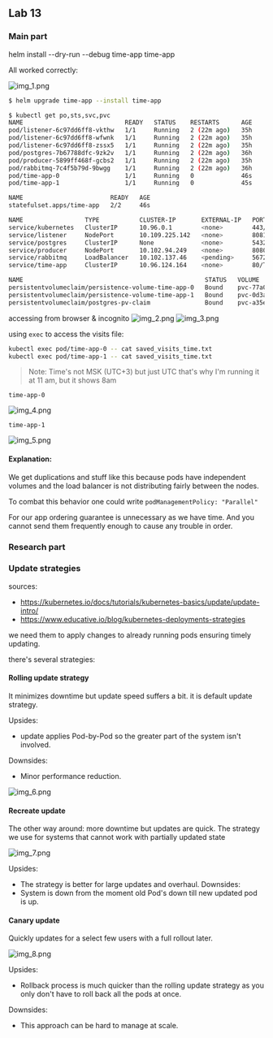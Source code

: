 ## Lab 13

### Main part

helm install --dry-run --debug time-app time-app

All worked correctly:

![img_1.png](img_1.png)

```bash
$ helm upgrade time-app --install time-app

$ kubectl get po,sts,svc,pvc
NAME                            READY   STATUS    RESTARTS      AGE
pod/listener-6c97dd6ff8-vkthw   1/1     Running   2 (22m ago)   35h
pod/listener-6c97dd6ff8-wfwnk   1/1     Running   2 (22m ago)   35h
pod/listener-6c97dd6ff8-zssx5   1/1     Running   2 (22m ago)   35h
pod/postgres-7b67788dfc-9zk2v   1/1     Running   2 (22m ago)   36h
pod/producer-5899ff468f-gcbs2   1/1     Running   2 (22m ago)   35h
pod/rabbitmq-7c4f5b79d-9bwgg    1/1     Running   2 (22m ago)   36h
pod/time-app-0                  1/1     Running   0             46s
pod/time-app-1                  1/1     Running   0             45s

NAME                        READY   AGE
statefulset.apps/time-app   2/2     46s

NAME                 TYPE           CLUSTER-IP       EXTERNAL-IP   PORT(S)                          AGE
service/kubernetes   ClusterIP      10.96.0.1        <none>        443/TCP                          37h
service/listener     NodePort       10.109.225.142   <none>        8081:30111/TCP                   35h
service/postgres     ClusterIP      None             <none>        5432/TCP                         36h
service/producer     NodePort       10.102.94.249    <none>        8080:30195/TCP                   35h
service/rabbitmq     LoadBalancer   10.102.137.46    <pending>     5672:32584/TCP,15672:32534/TCP   36h
service/time-app     ClusterIP      10.96.124.164    <none>        80/TCP                           46s

NAME                                                  STATUS   VOLUME                                     CAPACITY   ACCESS MODES   STORAGECLASS   AGE
persistentvolumeclaim/persistence-volume-time-app-0   Bound    pvc-77a0b3ca-37c3-485e-b435-f3ef60671611   512Mi      RWO            standard       46s
persistentvolumeclaim/persistence-volume-time-app-1   Bound    pvc-0d3a79cc-b6f9-4649-b080-36b87f7c6e9b   512Mi      RWO            standard       46s
persistentvolumeclaim/postgres-pv-claim               Bound    pvc-a35e1a0f-d9a9-409f-83e5-2a69fe4e7d19   1Gi        RWO            standard       36h
```

accessing from browser & incognito
![img_2.png](img_2.png)
![img_3.png](img_3.png)

using `exec` to access the visits file:

```bash
kubectl exec pod/time-app-0 -- cat saved_visits_time.txt
kubectl exec pod/time-app-1 -- cat saved_visits_time.txt
```

> Note: Time's not MSK (UTC+3) but just UTC that's why I'm running it at 11 am, but it shows 8am

`time-app-0`

![img_4.png](img_4.png)

`time-app-1`

![img_5.png](img_5.png)

#### Explanation:

We get duplications and stuff like this because pods have independent volumes
and the load balancer is not distributing fairly between the nodes.

To combat this behavior one could write `podManagementPolicy: "Parallel"`

For our app ordering guarantee is unnecessary as we have time.
And you cannot send them frequently enough to cause any trouble in order.

### Research part

### Update strategies

sources:

- https://kubernetes.io/docs/tutorials/kubernetes-basics/update/update-intro/
- https://www.educative.io/blog/kubernetes-deployments-strategies

we need them to apply changes to already running pods ensuring timely updating.

there's several strategies:

#### Rolling update strategy

It minimizes downtime but update speed suffers a bit.
it is default update strategy.

Upsides:

- update applies Pod-by-Pod so the greater part of the system isn't involved.

Downsides:

- Minor performance reduction.

![img_6.png](img_6.png)

#### Recreate update

The other way around: more downtime but updates are quick.
The strategy we use for systems that cannot work with partially updated state

![img_7.png](img_7.png)

Upsides:

- The strategy is better for large updates and overhaul.
  Downsides:
- System is down from the moment old Pod's down till new updated pod is up.

#### Canary update

Quickly updates for a select few users with a full rollout later.

![img_8.png](img_8.png)

Upsides:

- Rollback process is much quicker than the rolling update strategy
  as you only don't have to roll back all the pods at once.

Downsides:

- This approach can be hard to manage at scale.